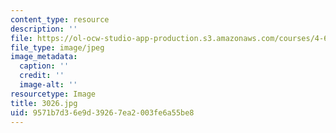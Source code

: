 ```yaml
---
content_type: resource
description: ''
file: https://ol-ocw-studio-app-production.s3.amazonaws.com/courses/4-614-religious-architecture-and-islamic-cultures-fall-2002/9571b7d36e9d39267ea2003fe6a55be8_3026.jpg
file_type: image/jpeg
image_metadata:
  caption: ''
  credit: ''
  image-alt: ''
resourcetype: Image
title: 3026.jpg
uid: 9571b7d3-6e9d-3926-7ea2-003fe6a55be8
---
```


